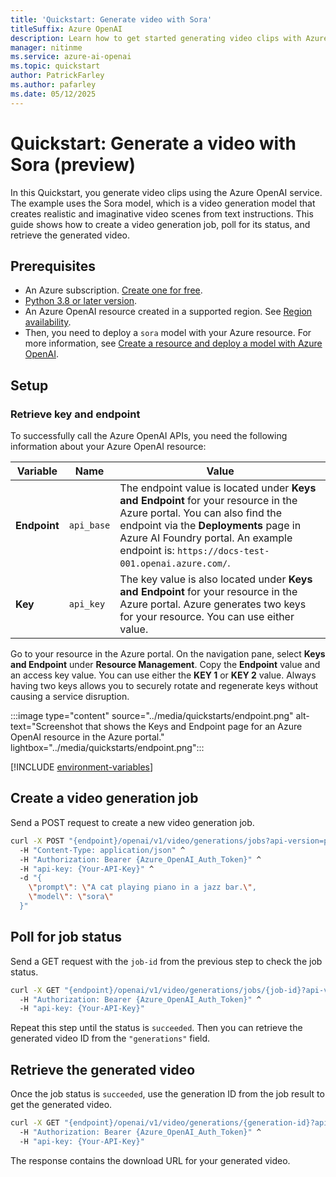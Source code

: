 ```yaml
---
title: 'Quickstart: Generate video with Sora'
titleSuffix: Azure OpenAI
description: Learn how to get started generating video clips with Azure OpenAI.
manager: nitinme
ms.service: azure-ai-openai
ms.topic: quickstart
author: PatrickFarley
ms.author: pafarley
ms.date: 05/12/2025
---
```


# Quickstart: Generate a video with Sora (preview)

In this Quickstart, you generate video clips using the Azure OpenAI service. The example uses the Sora model, which is a video generation model that creates realistic and imaginative video scenes from text instructions. This guide shows how to create a video generation job, poll for its status, and retrieve the generated video.


## Prerequisites

- An Azure subscription. <a href="https://azure.microsoft.com/free/ai-services" target="_blank">Create one for free</a>.
- <a href="https://www.python.org/" target="_blank">Python 3.8 or later version</a>.
- An Azure OpenAI resource created in a supported region. See [Region availability](/azure/ai-services/openai/concepts/models#model-summary-table-and-region-availability).
- Then, you need to deploy a `sora` model with your Azure resource. For more information, see [Create a resource and deploy a model with Azure OpenAI](../how-to/create-resource.md).


## Setup

### Retrieve key and endpoint

To successfully call the Azure OpenAI APIs, you need the following information about your Azure OpenAI resource:

| Variable | Name | Value |
|---|---|---|
| **Endpoint** | `api_base` | The endpoint value is located under **Keys and Endpoint** for your resource in the Azure portal. You can also find the endpoint via the **Deployments** page in Azure AI Foundry portal. An example endpoint is: `https://docs-test-001.openai.azure.com/`. |
| **Key** | `api_key` | The key value is also located under **Keys and Endpoint** for your resource in the Azure portal. Azure generates two keys for your resource. You can use either value. |

Go to your resource in the Azure portal. On the navigation pane, select **Keys and Endpoint** under **Resource Management**. Copy the **Endpoint** value and an access key value. You can use either the **KEY 1** or **KEY 2** value. Always having two keys allows you to securely rotate and regenerate keys without causing a service disruption.

:::image type="content" source="../media/quickstarts/endpoint.png" alt-text="Screenshot that shows the Keys and Endpoint page for an Azure OpenAI resource in the Azure portal." lightbox="../media/quickstarts/endpoint.png":::

[!INCLUDE [environment-variables](environment-variables.md)]




## Create a video generation job

Send a POST request to create a new video generation job.

```bash
curl -X POST "{endpoint}/openai/v1/video/generations/jobs?api-version=preview" ^
  -H "Content-Type: application/json" ^
  -H "Authorization: Bearer {Azure_OpenAI_Auth_Token}" ^
  -H "api-key: {Your-API-Key}" ^
  -d "{
    \"prompt\": \"A cat playing piano in a jazz bar.\",
    \"model\": \"sora\"
  }"
```



## Poll for job status

Send a GET request with the `job-id` from the previous step to check the job status.

```bash
curl -X GET "{endpoint}/openai/v1/video/generations/jobs/{job-id}?api-version=preview" ^
  -H "Authorization: Bearer {Azure_OpenAI_Auth_Token}" ^
  -H "api-key: {Your-API-Key}"
```

Repeat this step until the status is `succeeded`. Then you can retrieve the generated video ID from the `"generations"` field.

## Retrieve the generated video

Once the job status is `succeeded`, use the generation ID from the job result to get the generated video.

```bash
curl -X GET "{endpoint}/openai/v1/video/generations/{generation-id}?api-version=preview" ^
  -H "Authorization: Bearer {Azure_OpenAI_Auth_Token}" ^
  -H "api-key: {Your-API-Key}"
```

The response contains the download URL for your generated video.

